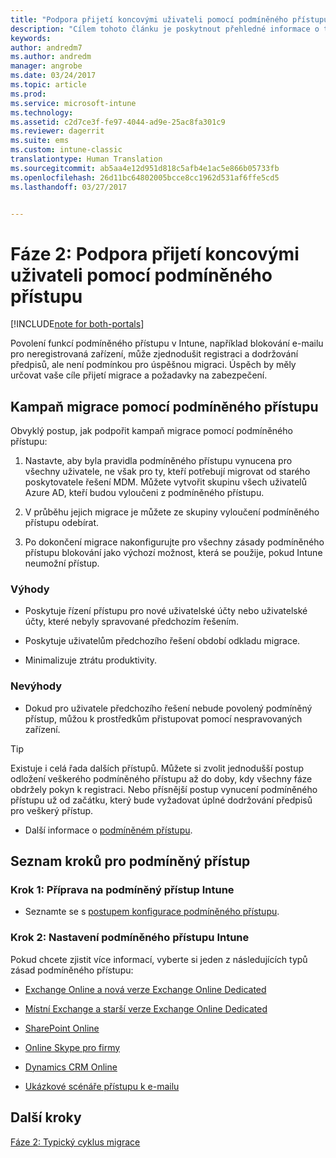 ```yaml
---
title: "Podpora přijetí koncovými uživateli pomocí podmíněného přístupu | Dokumentace Microsoftu"
description: "Cílem tohoto článku je poskytnout přehledné informace o tom, jak pomocí podmíněného přístupu zjednodušit registraci Intune."
keywords: 
author: andredm7
ms.author: andredm
manager: angrobe
ms.date: 03/24/2017
ms.topic: article
ms.prod: 
ms.service: microsoft-intune
ms.technology: 
ms.assetid: c2d7ce3f-fe97-4044-ad9e-25ac8fa301c9
ms.reviewer: dagerrit
ms.suite: ems
ms.custom: intune-classic
translationtype: Human Translation
ms.sourcegitcommit: ab5aa4e12d951d818c5afb4e1ac5e866b05733fb
ms.openlocfilehash: 26d11bc64802005bcce8cc1962d531af6ffe5cd5
ms.lasthandoff: 03/27/2017


---
```


# <a name="phase-2-drive-end-user-adoption-with-conditional-access"></a>Fáze 2: Podpora přijetí koncovými uživateli pomocí podmíněného přístupu

[!INCLUDE[note for both-portals](../includes/note-for-both-portals.md)]

Povolení funkcí podmíněného přístupu v Intune, například blokování e-mailu pro neregistrovaná zařízení, může zjednodušit registraci a dodržování předpisů, ale není podmínkou pro úspěšnou migraci. Úspěch by měly určovat vaše cíle přijetí migrace a požadavky na zabezpečení.

## <a name="migration-campaign-with-conditional-access"></a>Kampaň migrace pomocí podmíněného přístupu

Obvyklý postup, jak podpořit kampaň migrace pomocí podmíněného přístupu:

1.  Nastavte, aby byla pravidla podmíněného přístupu vynucena pro všechny uživatele, ne však pro ty, kteří potřebují migrovat od starého poskytovatele řešení MDM. Můžete vytvořit skupinu všech uživatelů Azure AD, kteří budou vyloučeni z podmíněného přístupu.

2.  V průběhu jejich migrace je můžete ze skupiny vyloučení podmíněného přístupu odebírat.

3.  Po dokončení migrace nakonfigurujte pro všechny zásady podmíněného přístupu blokování jako výchozí možnost, která se použije, pokud Intune neumožní přístup.

### <a name="advantages"></a>Výhody

-   Poskytuje řízení přístupu pro nové uživatelské účty nebo uživatelské účty, které nebyly spravované předchozím řešením.

-   Poskytuje uživatelům předchozího řešení období odkladu migrace.

-   Minimalizuje ztrátu produktivity.

### <a name="disadvantages"></a>Nevýhody

-   Dokud pro uživatele předchozího řešení nebude povolený podmíněný přístup, můžou k prostředkům přistupovat pomocí nespravovaných zařízení.

> [!TIP] 
> Existuje i celá řada dalších přístupů. Můžete si zvolit jednodušší postup odložení veškerého podmíněného přístupu až do doby, kdy všechny fáze obdržely pokyn k registraci. Nebo přísnější postup vynucení podmíněného přístupu už od začátku, který bude vyžadovat úplné dodržování předpisů pro veškerý přístup.

-   Další informace o [podmíněném přístupu](https://docs.microsoft.com/intune-azure/conditional-access/what-is-conditional-access).

## <a name="task-list-for-conditional-access"></a>Seznam kroků pro podmíněný přístup

### <a name="task-1-get-ready-for-intune-conditional-access"></a>Krok 1: Příprava na podmíněný přístup Intune

-   Seznamte se s [postupem konfigurace podmíněného přístupu](https://docs.microsoft.com/intune/deploy-use/restrict-access-to-email-and-o365-services-with-microsoft-intune).

### <a name="task-2-setup-intune-conditional-access"></a>Krok 2: Nastavení podmíněného přístupu Intune

Pokud chcete zjistit více informací, vyberte si jeden z následujících typů zásad podmíněného přístupu:

-   [Exchange Online a nová verze Exchange Online Dedicated](https://docs.microsoft.com/intune/deploy-use/restrict-access-to-exchange-online-with-microsoft-intune)

-   [Místní Exchange a starší verze Exchange Online Dedicated](https://docs.microsoft.com/intune/deploy-use/restrict-access-to-exchange-onpremises-with-microsoft-intune)

-   [SharePoint Online](https://docs.microsoft.com/intune/deploy-use/restrict-access-to-sharepoint-online-with-microsoft-intune)

-   [Online Skype pro firmy](https://docs.microsoft.com/intune/deploy-use/restrict-access-to-skype-for-business-online-with-microsoft-intune)

-   [Dynamics CRM Online](https://docs.microsoft.com/intune/deploy-use/restrict-access-to-dynamics-crm-online-with-microsoft-intune)

-   [Ukázkové scénáře přístupu k e-mailu](https://docs.microsoft.com/intune/deploy-use/restrict-email-access-example-scenarios)

## <a name="next-steps"></a>Další kroky

[Fáze 2: Typický cyklus migrace](https://docs.microsoft.com/intune/plan-design/migration-phase2-typical-migration-cycle)

